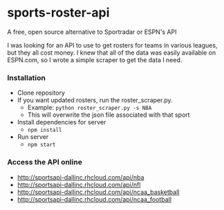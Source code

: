 # sports-roster-api
A free, open source alternative to Sportradar or ESPN's API

I was looking for an API to use to get rosters for teams in various leagues, but they all cost money. I knew that all of the data was easily available on ESPN.com, so I wrote a simple scraper to get the data I need.

### Installation
 - Clone repository
 - If you want updated rosters, run the roster_scraper.py.
   - Example: `python roster_scraper.py -s NBA`
   - This will overwrite the json file associated with that sport
 - Install dependencies for server
   - `npm install`
 - Run server
   - `npm start`

### Access the API online
 - http://sportsapi-dallinc.rhcloud.com/api/nba
 - http://sportsapi-dallinc.rhcloud.com/api/nfl
 - http://sportsapi-dallinc.rhcloud.com/api/ncaa_basketball
 - http://sportsapi-dallinc.rhcloud.com/api/ncaa_football
